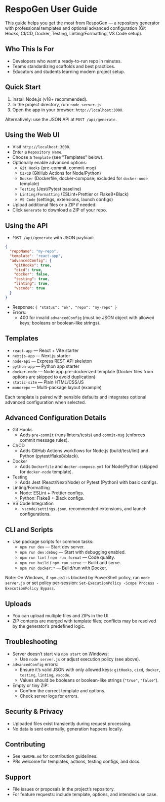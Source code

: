 # RespoGen User Guide

This guide helps you get the most from RespoGen — a repository generator with professional templates and optional advanced configuration (Git Hooks, CI/CD, Docker, Testing, Linting/Formatting, VS Code setup).

## Who This Is For
- Developers who want a ready-to-run repo in minutes.
- Teams standardizing scaffolds and best practices.
- Educators and students learning modern project setup.

## Quick Start
1. Install Node.js (v18+ recommended).
2. In the project directory, run: `node server.js`.
3. Open the app in your browser: `http://localhost:3000`.

Alternatively: use the JSON API at `POST /api/generate`.

## Using the Web UI
- Visit `http://localhost:3000`.
- Enter a `Repository Name`.
- Choose a `Template` (see "Templates" below).
- Optionally enable advanced options:
  - `Git Hooks` (pre-commit, commit-msg)
  - `CI/CD` (GitHub Actions for Node/Python)
  - `Docker` (Dockerfile, docker-compose; excluded for `docker-node` template)
  - `Testing` (Jest/Pytest baseline)
  - `Linting/Formatting` (ESLint+Prettier or Flake8+Black)
  - `VS Code` (settings, extensions, launch configs)
- Upload additional files or a ZIP if needed.
- Click `Generate` to download a ZIP of your repo.

## Using the API
- `POST /api/generate` with JSON payload:

```json
{
  "repoName": "my-repo",
  "template": "react-app",
  "advancedConfig": {
    "gitHooks": true,
    "cicd": true,
    "docker": false,
    "testing": true,
    "linting": true,
    "vscode": true
  }
}
```

- Response: `{ "status": "ok", "repo": "my-repo" }`
- Errors:
  - 400 for invalid `advancedConfig` (must be JSON object with allowed keys; booleans or boolean-like strings).

## Templates
- `react-app` — React + Vite starter
- `nextjs-app` — Next.js starter
- `node-api` — Express REST API skeleton
- `python-app` — Python app starter
- `docker-node` — Node app pre-dockerized template (Docker files from options are skipped to avoid duplication)
- `static-site` — Plain HTML/CSS/JS
- `monorepo` — Multi-package layout (example)

Each template is paired with sensible defaults and integrates optional advanced configuration when selected.

## Advanced Configuration Details
- Git Hooks
  - Adds `pre-commit` (runs linters/tests) and `commit-msg` (enforces commit message rules).
- CI/CD
  - Adds GitHub Actions workflows for Node.js (build/test/lint) and Python (pytest/flake8/black).
- Docker
  - Adds `Dockerfile` and `docker-compose.yml` for Node/Python (skipped for `docker-node` template).
- Testing
  - Adds Jest (React/Next/Node) or Pytest (Python) with basic configs.
- Linting/Formatting
  - Node: ESLint + Prettier configs.
  - Python: Flake8 + Black configs.
- VS Code Integration
  - `.vscode/settings.json`, recommended extensions, and launch configurations.

## CLI and Scripts
- Use package scripts for common tasks:
  - `npm run dev` — Start dev server.
  - `npm run dev:debug` — Start with debugging enabled.
  - `npm run lint` / `npm run format` — Code quality.
  - `npm run build` / `npm run serve` — Build and serve.
  - `npm run docker:*` — Build/run with Docker.

Note: On Windows, if `npm.ps1` is blocked by PowerShell policy, run `node server.js` or set policy per-session:
`Set-ExecutionPolicy -Scope Process -ExecutionPolicy Bypass`.

## Uploads
- You can upload multiple files and ZIPs in the UI.
- ZIP contents are merged with template files; conflicts may be resolved by the generator’s predefined logic.

## Troubleshooting
- Server doesn’t start via `npm start` on Windows:
  - Use `node server.js` or adjust execution policy (see above).
- `advancedConfig` errors:
  - Ensure it’s valid JSON with only allowed keys: `gitHooks`, `cicd`, `docker`, `testing`, `linting`, `vscode`.
  - Values should be booleans or boolean-like strings (`"true"`, `"false"`).
- Empty or tiny ZIP:
  - Confirm the correct template and options.
  - Check server logs for errors.

## Security & Privacy
- Uploaded files exist transiently during request processing.
- No data is sent externally; generation happens locally.

## Contributing
- See `README.md` for contribution guidelines.
- PRs welcome for templates, actions, testing configs, and docs.

## Support
- File issues or proposals in the project’s repository.
- For feature requests: include template, options, and intended use case.
